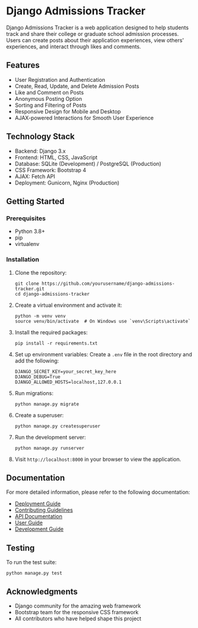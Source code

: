# Django Admissions Tracker

Django Admissions Tracker is a web application designed to help students track and share their college or graduate school admission processes. Users can create posts about their application experiences, view others' experiences, and interact through likes and comments.

## Features

- User Registration and Authentication
- Create, Read, Update, and Delete Admission Posts
- Like and Comment on Posts
- Anonymous Posting Option
- Sorting and Filtering of Posts
- Responsive Design for Mobile and Desktop
- AJAX-powered Interactions for Smooth User Experience

## Technology Stack

- Backend: Django 3.x
- Frontend: HTML, CSS, JavaScript
- Database: SQLite (Development) / PostgreSQL (Production)
- CSS Framework: Bootstrap 4
- AJAX: Fetch API
- Deployment: Gunicorn, Nginx (Production)

## Getting Started

### Prerequisites

- Python 3.8+
- pip
- virtualenv

### Installation

1. Clone the repository:
   ```
   git clone https://github.com/yourusername/django-admissions-tracker.git
   cd django-admissions-tracker
   ```

2. Create a virtual environment and activate it:
   ```
   python -m venv venv
   source venv/bin/activate  # On Windows use `venv\Scripts\activate`
   ```

3. Install the required packages:
   ```
   pip install -r requirements.txt
   ```

4. Set up environment variables:
   Create a `.env` file in the root directory and add the following:
   ```
   DJANGO_SECRET_KEY=your_secret_key_here
   DJANGO_DEBUG=True
   DJANGO_ALLOWED_HOSTS=localhost,127.0.0.1
   ```

5. Run migrations:
   ```
   python manage.py migrate
   ```

6. Create a superuser:
   ```
   python manage.py createsuperuser
   ```

7. Run the development server:
   ```
   python manage.py runserver
   ```

8. Visit `http://localhost:8000` in your browser to view the application.

## Documentation

For more detailed information, please refer to the following documentation:

- [Deployment Guide](docs/deployment.md)
- [Contributing Guidelines](docs/contributing.md)
- [API Documentation](docs/api.md)
- [User Guide](docs/user_guide.md)
- [Development Guide](docs/development.md)

## Testing

To run the test suite:

```
python manage.py test
```



## Acknowledgments

- Django community for the amazing web framework
- Bootstrap team for the responsive CSS framework
- All contributors who have helped shape this project

